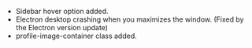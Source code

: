 - Sidebar hover option added.
- Electron desktop crashing when you maximizes the window. (Fixed by the Electron version update)
- profile-image-container class added.

